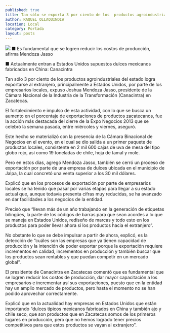 ```yaml
---
published: true
title: Tan sólo se exporta 3 por ciento de los  productos agroindustriales de Zacatecas
author: RAQUEL OLLAQUINDIA
location: Local
category: Portada
layout: posts
---
```


![](http://i.imgur.com/t0tk8AJm.jpg)
■ Es fundamental que se logren reducir los costos de producción, afirma Mendoza Jasso 

■ Actualmente entran a Estados Unidos supuestos dulces mexicanos fabricados en China: Canacintra

Tan sólo 3 por ciento de los productos agroindustriales del estado logra exportarse al extranjero, principalmente a Estados Unidos, por parte de los empresarios locales, expuso Joshua Mendoza Jasso, presidente de la Cámara Nacional de la Industria de la Transformación (Canacintra) en Zacatecas.

El fortalecimiento e impulso de esta actividad, con lo que se busca un aumento en el porcentaje de exportaciones de productos zacatecanos, fue la acción más destacada del cierre de la Expo Negocios 2013 que se celebró la semana pasada, entre miércoles y viernes, aseguró.

Este hecho se materializó con la presencia de la Cámara Binacional de Negocios en el evento, en el cual se dio salida a un primer paquete de productos locales, consistente en 2 mil 600 cajas de uva de mesa del tipo globo rojo, así como 19 toneladas de chile, hoja de tamal y mole.

Pero en estos días, agregó Mendoza Jasso, también se cerró un proceso de exportación por parte de una empresa de dulces ubicada en el municipio de Jalpa, la cual concretó una venta superior a los 30 mil dólares.

Explicó que en los procesos de exportación por parte de empresarios locales se ha tenido que pasar por varias etapas para llegar a su estado actual que, aunque todavía presenta cifras muy reducidas, se ha avanzado en dar facilidades a los negocios de la entidad.

Precisó que “llevan más de un año trabajando en la generación de etiquetas bilingües, la parte de los códigos de barras para que sean acordes a lo que se maneja en Estados Unidos, rediseño de marcas y todo esto en los productos para poder llevar ahora sí los productos hacia el extranjero”.

No obstante lo que se debe impulsar a partir de ahora, explicó, es la detección de “cuáles son las empresas que ya tienen capacidad de producción y la intención de poder exportar porque la exportación requiere incrementos en calidad, incrementos en producción y también buscar que los productos sean rentables y que puedan competir en un mercado global”.

El presidente de Canacintra en Zacatecas comentó que es fundamental que se logren reducir los costos de producción, dar mayor capacitación a los empresarios e incrementar así sus exportaciones, puesto que en la entidad hay un amplio mercado de productos, pero hasta el momento no se han podido aprovechar correctamente.

Explicó que en la actualidad hay empresas en Estados Unidos que están importando “dulces típicos mexicanos fabricados en China y también ajo y chile seco, que son productos que en Zacatecas somos de los primeros lugares en producción, pero que no hemos logrado tener precios competitivos para que estos productos se vayan al extranjero”.
